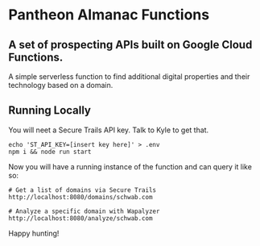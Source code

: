# Pantheon Almanac Functions

## A set of prospecting APIs built on Google Cloud Functions.

A simple serverless function to find additional digital properties and their technology based on a domain.

## Running Locally

You will neet a Secure Trails API key. Talk to Kyle to get that.

```
echo 'ST_API_KEY=[insert key here]' > .env
npm i && node run start
```

Now you will have a running instance of the function and can query it like so:

```
# Get a list of domains via Secure Trails
http://localhost:8080/domains/schwab.com

# Analyze a specific domain with Wapalyzer
http://localhost:8080/analyze/schwab.com
```

Happy hunting!
